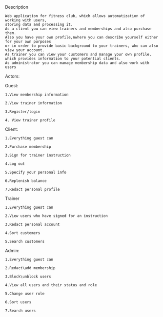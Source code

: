 Description

    Web application for fitness club, which allows automatization of working with users,
    storing data and processing it.
    As a client you can view trainers and memberships and also purchase them.
    Also you have your own profile,nwhere you can describe yourself either for your own purposes
    or in order to provide basic background to your trainers, who can also view your account.
    As trainer you can view your customers and manage your own profile, which provides information to your potential clients.
    As administrator you can manage membership data and also work with users

Actors:

  Guest:
  
    1.View membership information
    
    2.View trainer information
    
    3.Register/login
    
    4. View trainer profile
    
  Client:
  
    1.Everything guest can
    
    2.Purchase membership
    
    3.Sign for trainer instruction
    
    4.Log out
    
    5.Specify your personal info
    
    6.Replenish balance
    
    7.Redact personal profile
    
  Trainer
  
    1.Everything guest can
    
    2.View users who have signed for an instruction
    
    3.Redact personal account
    
    4.Sort customers
    
    5.Search customers
    
  Admin:
  
    1.Everything guest can
    
    2.Redact\add membership
    
    3.Block\unblock users
    
    4.View all users and their status and role
    
    5.Change user role
    
    6.Sort users
    
    7.Search users
